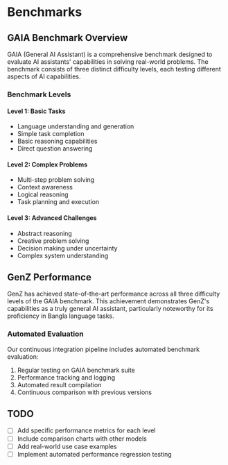 # Benchmarks

## GAIA Benchmark Overview

GAIA (General AI Assistant) is a comprehensive benchmark designed to evaluate AI assistants' capabilities in solving real-world problems. The benchmark consists of three distinct difficulty levels, each testing different aspects of AI capabilities.

### Benchmark Levels

#### Level 1: Basic Tasks
- Language understanding and generation
- Simple task completion
- Basic reasoning capabilities
- Direct question answering

#### Level 2: Complex Problems
- Multi-step problem solving
- Context awareness
- Logical reasoning
- Task planning and execution

#### Level 3: Advanced Challenges
- Abstract reasoning
- Creative problem solving
- Decision making under uncertainty
- Complex system understanding

## GenZ Performance

GenZ has achieved state-of-the-art performance across all three difficulty levels of the GAIA benchmark. This achievement demonstrates GenZ's capabilities as a truly general AI assistant, particularly noteworthy for its proficiency in Bangla language tasks.

### Automated Evaluation

Our continuous integration pipeline includes automated benchmark evaluation:
1. Regular testing on GAIA benchmark suite
2. Performance tracking and logging
3. Automated result compilation
4. Continuous comparison with previous versions

## TODO
- [ ] Add specific performance metrics for each level
- [ ] Include comparison charts with other models
- [ ] Add real-world use case examples
- [ ] Implement automated performance regression testing

